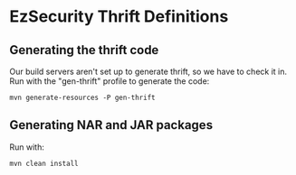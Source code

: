 # EzSecurity Thrift Definitions

## Generating the thrift code
Our build servers aren't set up to generate thrift, so we have to check it in. Run with the "gen-thrift" profile to generate the code:

    mvn generate-resources -P gen-thrift

## Generating NAR and JAR packages
Run with:

    mvn clean install
